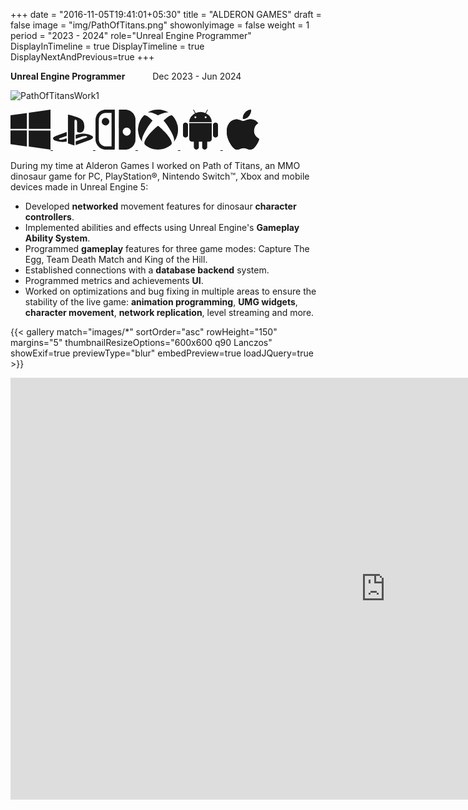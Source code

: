 +++
date = "2016-11-05T19:41:01+05:30"
title = "ALDERON GAMES"
draft = false
image = "img/PathOfTitans.png"
showonlyimage = false
weight = 1
period = "2023 - 2024"
role="Unreal Engine Programmer"
DisplayInTimeline = true
DisplayTimeline = true
DisplayNextAndPrevious=true
+++

**Unreal Engine Programmer** &emsp;&emsp;&nbsp;&nbsp; Dec 2023 - Jun 2024  


![PathOfTitansWork1](/img/PathOfTitansWork1.png?w=1250&c=work-header)

<div class="platforms">
<a href="https://alderongames.com/store/path-of-titans" class="platform-logo" target="_blank">
	<svg xmlns="http://www.w3.org/2000/svg" width="64" height="64" fill="currentColor" class="bi bi-windows" viewBox="0 0 16 16">
		<path d="M6.555 1.375 0 2.237v5.45h6.555zM0 13.795l6.555.933V8.313H0zm7.278-5.4.026 6.378L16 16V8.395zM16 0 7.33 1.244v6.414H16z"/>
	</svg>
</a>

<a href="https://store.playstation.com/en-us/product/UP5652-PPSA04537_00-7124458556094786" class="platform-logo" target="_blank">
	<svg xmlns="http://www.w3.org/2000/svg" width="64" height="64" fill="currentColor" class="bi bi-playstation" viewBox="0 0 16 16">
	  <path d="M15.858 11.451c-.313.395-1.079.676-1.079.676l-5.696 2.046v-1.509l4.192-1.493c.476-.17.549-.412.162-.538-.386-.127-1.085-.09-1.56.08l-2.794.984v-1.566l.161-.054s.807-.286 1.942-.412c1.135-.125 2.525.017 3.616.43 1.23.39 1.368.962 1.056 1.356M9.625 8.883v-3.86c0-.453-.083-.87-.508-.988-.326-.105-.528.198-.528.65v9.664l-2.606-.827V2c1.108.206 2.722.692 3.59.985 2.207.757 2.955 1.7 2.955 3.825 0 2.071-1.278 2.856-2.903 2.072Zm-8.424 3.625C-.061 12.15-.271 11.41.304 10.984c.532-.394 1.436-.69 1.436-.69l3.737-1.33v1.515l-2.69.963c-.474.17-.547.411-.161.538.386.126 1.085.09 1.56-.08l1.29-.469v1.356l-.257.043a8.45 8.45 0 0 1-4.018-.323Z"/>
	</svg>
</a>

<a href="https://www.nintendo.com/us/store/products/path-of-titans-switch/" class="platform-logo" target="_blank">
	<svg xmlns="http://www.w3.org/2000/svg" width="64" height="64" fill="currentColor" class="bi bi-nintendo-switch" viewBox="0 0 16 16">
		<path d="M9.34 8.005c0-4.38.01-7.972.023-7.982C9.373.01 10.036 0 10.831 0c1.153 0 1.51.01 1.743.05 1.73.298 3.045 1.6 3.373 3.326.046.242.053.809.053 4.61 0 4.06.005 4.537-.123 4.976-.022.076-.048.15-.08.242a4.14 4.14 0 0 1-3.426 2.767c-.317.033-2.889.046-2.978.013-.05-.02-.053-.752-.053-7.979m4.675.269a1.62 1.62 0 0 0-1.113-1.034 1.61 1.61 0 0 0-1.938 1.073 1.9 1.9 0 0 0-.014.935 1.63 1.63 0 0 0 1.952 1.107c.51-.136.908-.504 1.11-1.028.11-.285.113-.742.003-1.053M3.71 3.317c-.208.04-.526.199-.695.348-.348.301-.52.729-.494 1.232.013.262.03.332.136.544.155.321.39.556.712.715.222.11.278.123.567.133.261.01.354 0 .53-.06.719-.242 1.153-.94 1.03-1.656-.142-.852-.95-1.422-1.786-1.256"/>
		<path d="M3.425.053a4.14 4.14 0 0 0-3.28 3.015C0 3.628-.01 3.956.005 8.3c.01 3.99.014 4.082.08 4.39.368 1.66 1.548 2.844 3.224 3.235.22.05.497.06 2.29.07 1.856.012 2.048.009 2.097-.04.05-.05.053-.69.053-7.94 0-5.374-.01-7.906-.033-7.952-.033-.06-.09-.063-2.03-.06-1.578.004-2.052.014-2.26.05Zm3 14.665-1.35-.016c-1.242-.013-1.375-.02-1.623-.083a2.81 2.81 0 0 1-2.08-2.167c-.074-.335-.074-8.579-.004-8.907a2.85 2.85 0 0 1 1.716-2.05c.438-.176.64-.196 2.058-.2l1.282-.003v13.426Z"/>
	</svg>
</a>

<a href="https://www.xbox.com/en-us/games/store/path-of-titans-game-preview/9pgdd5ns7jf3" class="platform-logo" target="_blank">
	<svg xmlns="http://www.w3.org/2000/svg" width="64" height="64" fill="currentColor" class="bi bi-xbox" viewBox="0 0 16 16">
	  <path d="M7.202 15.967a8 8 0 0 1-3.552-1.26c-.898-.585-1.101-.826-1.101-1.306 0-.965 1.062-2.656 2.879-4.583C6.459 7.723 7.897 6.44 8.052 6.475c.302.068 2.718 2.423 3.622 3.531 1.43 1.753 2.088 3.189 1.754 3.829-.254.486-1.83 1.437-2.987 1.802-.954.301-2.207.429-3.239.33m-5.866-3.57C.589 11.253.212 10.127.03 8.497c-.06-.539-.038-.846.137-1.95.218-1.377 1.002-2.97 1.945-3.95.401-.417.437-.427.926-.263.595.2 1.23.638 2.213 1.528l.574.519-.313.385C4.056 6.553 2.52 9.086 1.94 10.653c-.315.852-.442 1.707-.306 2.063.091.24.007.15-.3-.319Zm13.101.195c.074-.36-.019-1.02-.238-1.687-.473-1.443-2.055-4.128-3.508-5.953l-.457-.575.494-.454c.646-.593 1.095-.948 1.58-1.25.381-.237.927-.448 1.161-.448.145 0 .654.528 1.065 1.104a8.4 8.4 0 0 1 1.343 3.102c.153.728.166 2.286.024 3.012a9.5 9.5 0 0 1-.6 1.893c-.179.393-.624 1.156-.82 1.404-.1.128-.1.127-.043-.148ZM7.335 1.952c-.67-.34-1.704-.705-2.276-.803a4 4 0 0 0-.759-.043c-.471.024-.45 0 .306-.358A7.8 7.8 0 0 1 6.47.128c.8-.169 2.306-.17 3.094-.005.85.18 1.853.552 2.418.9l.168.103-.385-.02c-.766-.038-1.88.27-3.078.853-.361.176-.676.316-.699.312a12 12 0 0 1-.654-.319Z"/>
	</svg>
</a>

<a href="https://play.google.com/store/apps/details?id=com.AlderonGames.PathOfTitansGame" class="platform-logo" target="_blank">
	<svg xmlns="http://www.w3.org/2000/svg" width="64" height="64" fill="currentColor" class="bi bi-android2" viewBox="0 0 16 16">
	  <path d="m10.213 1.471.691-1.26q.069-.124-.048-.192-.128-.057-.195.058l-.7 1.27A4.8 4.8 0 0 0 8.005.941q-1.032 0-1.956.404l-.7-1.27Q5.281-.037 5.154.02q-.117.069-.049.193l.691 1.259a4.25 4.25 0 0 0-1.673 1.476A3.7 3.7 0 0 0 3.5 5.02h9q0-1.125-.623-2.072a4.27 4.27 0 0 0-1.664-1.476ZM6.22 3.303a.37.37 0 0 1-.267.11.35.35 0 0 1-.263-.11.37.37 0 0 1-.107-.264.37.37 0 0 1 .107-.265.35.35 0 0 1 .263-.11q.155 0 .267.11a.36.36 0 0 1 .112.265.36.36 0 0 1-.112.264m4.101 0a.35.35 0 0 1-.262.11.37.37 0 0 1-.268-.11.36.36 0 0 1-.112-.264q0-.154.112-.265a.37.37 0 0 1 .268-.11q.155 0 .262.11a.37.37 0 0 1 .107.265q0 .153-.107.264M3.5 11.77q0 .441.311.75.311.306.76.307h.758l.01 2.182q0 .414.292.703a.96.96 0 0 0 .7.288.97.97 0 0 0 .71-.288.95.95 0 0 0 .292-.703v-2.182h1.343v2.182q0 .414.292.703a.97.97 0 0 0 .71.288.97.97 0 0 0 .71-.288.95.95 0 0 0 .292-.703v-2.182h.76q.436 0 .749-.308.31-.307.311-.75V5.365h-9zm10.495-6.587a.98.98 0 0 0-.702.278.9.9 0 0 0-.293.685v4.063q0 .406.293.69a.97.97 0 0 0 .702.284q.42 0 .712-.284a.92.92 0 0 0 .293-.69V6.146a.9.9 0 0 0-.293-.685 1 1 0 0 0-.712-.278m-12.702.283a1 1 0 0 1 .712-.283q.41 0 .702.283a.9.9 0 0 1 .293.68v4.063a.93.93 0 0 1-.288.69.97.97 0 0 1-.707.284 1 1 0 0 1-.712-.284.92.92 0 0 1-.293-.69V6.146q0-.396.293-.68"/>
	</svg>
</a>

<a href="https://apps.apple.com/us/app/path-of-titans/id1453373843" class="platform-logo" target="_blank">
	<svg xmlns="http://www.w3.org/2000/svg" width="64" height="64" fill="currentColor" class="bi bi-apple" viewBox="0 0 16 16">
	  <path d="M11.182.008C11.148-.03 9.923.023 8.857 1.18c-1.066 1.156-.902 2.482-.878 2.516s1.52.087 2.475-1.258.762-2.391.728-2.43m3.314 11.733c-.048-.096-2.325-1.234-2.113-3.422s1.675-2.789 1.698-2.854-.597-.79-1.254-1.157a3.7 3.7 0 0 0-1.563-.434c-.108-.003-.483-.095-1.254.116-.508.139-1.653.589-1.968.607-.316.018-1.256-.522-2.267-.665-.647-.125-1.333.131-1.824.328-.49.196-1.422.754-2.074 2.237-.652 1.482-.311 3.83-.067 4.56s.625 1.924 1.273 2.796c.576.984 1.34 1.667 1.659 1.899s1.219.386 1.843.067c.502-.308 1.408-.485 1.766-.472.357.013 1.061.154 1.782.539.571.197 1.111.115 1.652-.105.541-.221 1.324-1.059 2.238-2.758q.52-1.185.473-1.282"/>
	  <path d="M11.182.008C11.148-.03 9.923.023 8.857 1.18c-1.066 1.156-.902 2.482-.878 2.516s1.52.087 2.475-1.258.762-2.391.728-2.43m3.314 11.733c-.048-.096-2.325-1.234-2.113-3.422s1.675-2.789 1.698-2.854-.597-.79-1.254-1.157a3.7 3.7 0 0 0-1.563-.434c-.108-.003-.483-.095-1.254.116-.508.139-1.653.589-1.968.607-.316.018-1.256-.522-2.267-.665-.647-.125-1.333.131-1.824.328-.49.196-1.422.754-2.074 2.237-.652 1.482-.311 3.83-.067 4.56s.625 1.924 1.273 2.796c.576.984 1.34 1.667 1.659 1.899s1.219.386 1.843.067c.502-.308 1.408-.485 1.766-.472.357.013 1.061.154 1.782.539.571.197 1.111.115 1.652-.105.541-.221 1.324-1.059 2.238-2.758q.52-1.185.473-1.282"/>
	</svg>
</a>
</div>

During my time at Alderon Games I worked on Path of Titans, an MMO dinosaur game for PC, PlayStation®, Nintendo Switch™, Xbox and mobile devices made in Unreal Engine 5:
* Developed **networked** movement features for dinosaur **character controllers**.
* Implemented abilities and effects using Unreal Engine's **Gameplay Ability System**.
* Programmed **gameplay** features for three game modes: Capture The Egg, Team Death Match and King of the Hill.
* Established connections with a **database backend** system.
* Programmed metrics and achievements **UI**.
* Worked on optimizations and bug fixing in multiple areas to ensure the stability of the live game: **animation programming**, 
**UMG widgets**, **character movement**, **network replication**, level streaming and more.




{{< gallery match="images/*" sortOrder="asc" rowHeight="150" margins="5" thumbnailResizeOptions="600x600 q90 Lanczos" showExif=true previewType="blur" embedPreview=true loadJQuery=true >}}

<iframe class="video" width="1200" height="675" src="https://www.youtube.com/embed/SdYZaWW0iYE?si=HHAV3vcWAI_Mx6s2" title="YouTube video player" frameborder="0" allow="accelerometer; autoplay; clipboard-write; encrypted-media; gyroscope; picture-in-picture; web-share" referrerpolicy="strict-origin-when-cross-origin" allowfullscreen></iframe>